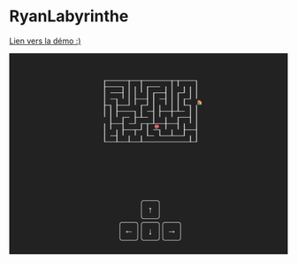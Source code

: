 # RyanLabyrinthe
 <a href="https://mrryanwise.github.io/RyanLabyrinthe/">Lien vers la démo :) </a>
 
<img src="./Assets/Maze.png"/>
